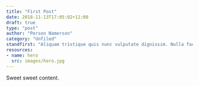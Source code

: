 ```yaml
---
title: "First Post"
date: 2018-11-13T17:05:02+11:00
draft: true
type: "post"
author: "Person Namerson"
category: "Unfiled"
standfirst: "Aliquam tristique quis nunc vulputate dignissim. Nulla facilisi. Suspendisse ornare, augue at faucibus feugiat, tortor diam finibus diam, vitae maximus arcu turpis quis ligula. Donec in nulla non velit porta consectetur. Cras pharetra vestibulum ullamcorper."
resources:
- name: hero
  src: images/hero.jpg
---
```


Sweet sweet content.